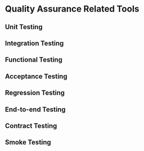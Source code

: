 # Quality Assurance Related Tools
## Unit Testing
## Integration Testing
## Functional Testing
## Acceptance Testing
## Regression Testing
## End-to-end Testing
## Contract Testing
## Smoke Testing